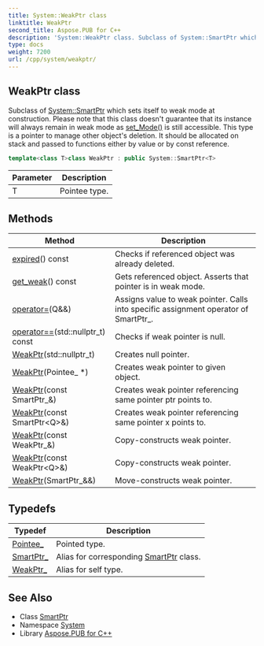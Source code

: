 ```yaml
---
title: System::WeakPtr class
linktitle: WeakPtr
second_title: Aspose.PUB for C++
description: 'System::WeakPtr class. Subclass of System::SmartPtr which sets itself to weak mode at construction. Please note that this class doesn''t guarantee that its instance will always remain in weak mode as set_Mode() is still accessible. This type is a pointer to manage other object''s deletion. It should be allocated on stack and passed to functions either by value or by const reference in C++.'
type: docs
weight: 7200
url: /cpp/system/weakptr/
---
```

## WeakPtr class


Subclass of [System::SmartPtr](../smartptr/) which sets itself to weak mode at construction. Please note that this class doesn't guarantee that its instance will always remain in weak mode as [set_Mode()](../smartptr/set_mode/) is still accessible. This type is a pointer to manage other object's deletion. It should be allocated on stack and passed to functions either by value or by const reference.

```cpp
template<class T>class WeakPtr : public System::SmartPtr<T>
```


| Parameter | Description |
| --- | --- |
| T | Pointee type. |
## Methods

| Method | Description |
| --- | --- |
| [expired](./expired/)() const | Checks if referenced object was already deleted. |
| [get_weak](./get_weak/)() const | Gets referenced object. Asserts that pointer is in weak mode. |
| [operator=](./operator=/)(Q\&&) | Assigns value to weak pointer. Calls into specific assignment operator of SmartPtr_. |
| [operator==](./operator==/)(std::nullptr_t) const | Checks if weak pointer is null. |
| [WeakPtr](./weakptr/)(std::nullptr_t) | Creates null pointer. |
| [WeakPtr](./weakptr/)(Pointee_ *) | Creates weak pointer to given object. |
| [WeakPtr](./weakptr/)(const SmartPtr_\&) | Creates weak pointer referencing same pointer ptr points to. |
| [WeakPtr](./weakptr/)(const SmartPtr\<Q\>\&) | Creates weak pointer referencing same pointer x points to. |
| [WeakPtr](./weakptr/)(const WeakPtr_\&) | Copy-constructs weak pointer. |
| [WeakPtr](./weakptr/)(const WeakPtr\<Q\>\&) | Copy-constructs weak pointer. |
| [WeakPtr](./weakptr/)(SmartPtr_\&&) | Move-constructs weak pointer. |
## Typedefs

| Typedef | Description |
| --- | --- |
| [Pointee_](./pointee_/) | Pointed type. |
| [SmartPtr_](./smartptr_/) | Alias for corresponding [SmartPtr](../smartptr/) class. |
| [WeakPtr_](./weakptr_/) | Alias for self type. |

## See Also

* Class [SmartPtr](../smartptr/)
* Namespace [System](../)
* Library [Aspose.PUB for C++](../../)
